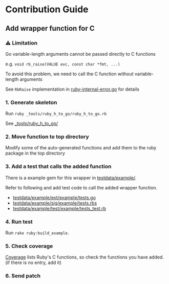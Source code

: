 # Contribution Guide
## Add wrapper function for C
### :warning: Limitation
Go variable-length arguments cannot be passed directly to C functions

e.g. `void rb_raise(VALUE exc, const char *fmt, ...)`

To avoid this problem, we need to call the C function without variable-length arguments

See `RbRaise` implementation in [ruby-internal-error.go](ruby-internal-error.go) for details

### 1. Generate skeleton
Run `ruby _tools/ruby_h_to_go/ruby_h_to_go.rb`

See [_tools/ruby_h_to_go/](_tools/ruby_h_to_go/)

### 2. Move function to top directory
Modify some of the auto-generated functions and add them to the ruby package in the top directory

### 3. Add a test that calls the added function
There is a example gem for this wrapper in [testdata/example/](testdata/example/).

Refer to following and add test code to call the added wrapper function.

* [testdata/example/ext/example/tests.go](testdata/example/ext/example/tests.go)
* [testdata/example/sig/example/tests.rbs](testdata/example/sig/example/tests.rbs)
* [testdata/example/test/example/tests_test.rb](testdata/example/test/example/tests_test.rb)

### 4. Run test
Run `rake ruby:build_example`.

### 5. Check coverage
[Coverage](README.md#coverage) lists Ruby's C functions, so check the functions you have added. (if there is no entry, add it)

### 6. Send patch
